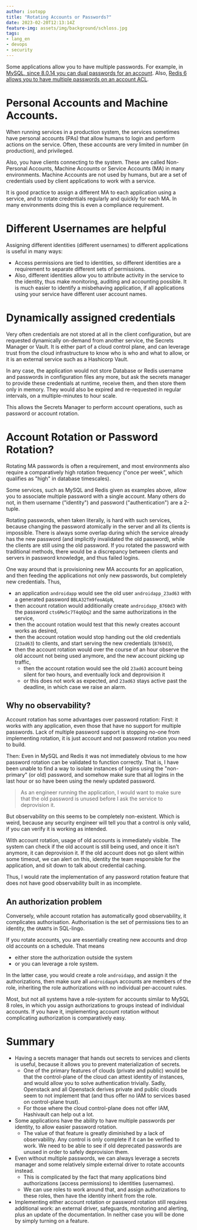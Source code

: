 ```yaml
---
author: isotopp
title: "Rotating Accounts or Passwords?"
date: 2023-02-20T12:13:14Z
feature-img: assets/img/background/schloss.jpg
tags:
- lang_en
- devops
- security
---
```


Some applications allow you to have multiple passwords.
For example, in [MySQL, since 8.0.14 you can dual passwords for an account](https://dev.mysql.com/doc/refman/8.0/en/password-management.html#dual-passwords).
Also, [Redis 6 allows you to have multiple passwords on an account ACL](https://redis.io/docs/management/security/acl/#create-and-edit-user-acls-with-the-acl-setuser-command).

# Personal Accounts and Machine Accounts.

When running services in a production system, the services sometimes have personal accounts (PAs) that allow humans to login and perform actions on the service.
Often, these accounts are very limited in number (in production), and privileged.

Also, you have clients connecting to the system.
These are called Non-Personal Accounts, Machine Accounts or Service Accounts (MA) in many environments.
Machine Accounts are not used by humans, but are a set of credentials used by client applications to work with a service.

It is good practice to assign a different MA to each application using a service,  and to rotate credentials regularly and quickly for each MA.
In many environments doing this is even a compliance requirement.

# Different Usernames are helpful

Assigning different identities (different usernames) to different applications is useful in many ways:

- Access permissions are tied to identities, so different identities are a requirement to separate different sets of permissions. 
- Also, different identities allow you to attribute activity in the service to the identity, thus make monitoring, auditing and accounting possible.
  It is much easier to identify a misbehaving application, if all applications using your service have different user account names.

# Dynamically assigned credentials

Very often credentials are not stored at all in the client configuration, but are requested dynamically on-demand from another service, the Secrets Manager or Vault.
It is either part of a cloud control plane, and can leverage trust from the cloud infrastructure to know who is who and what to allow,
or it is an external service such as a Hashicorp Vault.

In any case, the application would not store Database or Redis username and passwords in configuration files any more,
but ask the secrets manager to provide these credentials at runtime, receive them, and then store them only in memory.
They would also be expired and re-requested in regular intervals, on a multiple-minutes to hour scale.

This allows the Secrets Manager to perform account operations, such as password or account rotation.

# Account Rotation or Password Rotation?

Rotating MA passwords is often a requirement, and most environments also require a comparatively high rotation frequency ("once per week", which qualifies as "high" in database timescales).

Some services, such as MySQL and Redis given as examples above, allow you to associate multiple password with a single account.
Many others do not, in them username ("identity") and password ("authentication") are a 2-tuple.

Rotating passwords, when taken literally, is hard with such services, because changing the password atomically in the server and all its clients is impossible.
There is always some overlap during which the service already has the new password (and implicitly invalidated the old password),
while the clients are still using the old password.
If you rotated the password with traditional methods, there would be a discrepancy between clients and servers in password knowledge, and thus failed logins.

One way around that is provisioning new MA accounts for an application, and then feeding the applications not only new passwords, but completely new credentials.
Thus, 

- an application `androidapp` would see the old user `androidapp_23ad63` with a generated password `BBLA32Tm9feoAGpN`,
- then account rotation would additionally create `androidapp_8760d3` with the password `cts6Me5c7T4q6Dq2` and the same authorizations in the service,
- then the account rotation would test that this newly creates account works as desired,
- then the account rotation would stop handing out the old credentials (`23ad63`) to clients, and start serving the new credentials (`8760d3`),
- then the account rotation would over the course of an hour observe the old account not being used anymore, and the new account picking up traffic,
  - then the account rotation would see the old `23ad63` account being silent for two hours, and eventually lock and deprovision it
  - or this does not work as expected, and `23ad63` stays active past the deadline, in which case we raise an alarm. 

## Why no observability?

Account rotation has some advantages over password rotation:
First: it works with any application, even those that have no support for multiple passwords.
Lack of multiple password support is stopping no-one from implementing rotation, it is just account and not password rotation you need to build.

Then:
Even in MySQL and Redis it was not immediately obvious to me how password rotation can be validated to function correctly.
That is, I have been unable to find a way to isolate instances of logins using the "non-primary" (or old) password, and somehow make sure that all logins in the last hour or so have been using the newly updated password.

> As an engineer running the application, I would want to make sure that the old password is unused before I ask the service to deprovision it.

But observability on this seems to be completely non-existent.
Which is weird, because any security engineer will tell you that a control is only valid, if you can verify it is working as intended.

With account rotation, usage of old accounts is immediately visible.
The system can check if the old account is still being used, and once it isn't anymore, it can deprovision it.
If the old account does not go silent within some timeout, we can alert on this, identity the team responsible for the application, and sit down to talk about credential caching.

Thus, I would rate the implementation of any password rotation feature that does not have good observability built in as incomplete.

## An authorization problem

Conversely, while account rotation has automatically good observability, it complicates authorisation.
Authorisation is the set of permissions ties to an identity, the `GRANT`s in SQL-lingo.

If you rotate accounts, you are essentially creating new accounts and drop old accounts on a schedule.
That means

- either store the authorization outside the system 
- or you can leverage a role system.

In the latter case, you would create a role `androidapp`, and assign it the authorizations, then make sure all `androidapp%` accounts are members of the role, inheriting the role authorizations with no individual per-account rules.

Most, but not all systems have a role-system for accounts similar to MySQL 8 roles, in which you assign authorizations to groups instead of individual accounts.
If you have it, implementing account rotation without complicating authorization is comparatively easy.

# Summary

- Having a secrets manager that hands out secrets to services and clients is useful, because it allows you to prevent materialization of secrets.
  - One of the primary features of clouds (private and public) would be that the control-plane of the cloud can attest identity of instances, and would allow you to solve authentication trivially.
    Sadly, Openstack and all Openstack derives private and public clouds seem to not implement that (and thus offer no IAM to services based on control-plane trust).
  - For those where the cloud control-plane does not offer IAM, Hashivault can help out a lot.
- Some applications have the ability to have multiple passwords per identity, to allow easier password rotation.
  - The value of that feature is greatly diminished by a lack of observability. Any control is only complete if it can be verified to work. 
    We need to be able to see if old deprecated passwords are unused in order to safely deprovision them.
- Even without multiple passwords, we can always leverage a secrets manager and some relatively simple external driver to rotate accounts instead.
  - This is complicated by the fact that many applications bind authorizations (access permissions) to identities (usernames).
  - We can use roles to work around that, and assign authorizations to these roles, then have the identity inherit from the role.
- Implementing either account rotation or password rotation still requires additional work: an external driver, safeguards, monitoring and alerting, plus an update of the documentation.
  In neither case you will be done by simply turning on a feature.
